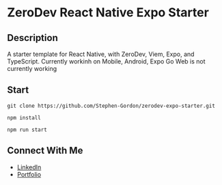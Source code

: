 ﻿# ZeroDev React Native Expo Starter

## Description

A starter template for React Native, with ZeroDev, Viem, Expo, and TypeScript.
Currently workinh on Mobile, Android, Expo Go
Web is not currently working

## Start

`git clone https://github.com/Stephen-Gordon/zerodev-expo-starter.git`

`npm install`

`npm run start`

## Connect With Me

- [LinkedIn](https://www.linkedin.com/in/ste-gordon/)
- [Portfolio](https://www.stephengordon.ie)
